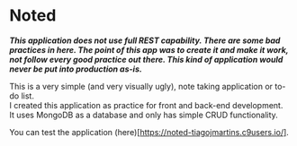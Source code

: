 # Noted

**_This application does not use full REST capability. There are some bad practices in here. The point of this app was to create it and make it work, not follow every good practice out there. This kind of application would never be put into production as-is._**

This is a very simple (and very visually ugly), note taking application or to-do list.  
I created this application as practice for front and back-end development.  
It uses MongoDB as a database and only has simple CRUD functionality.

You can test the application (here)[https://noted-tiagojmartins.c9users.io/].
